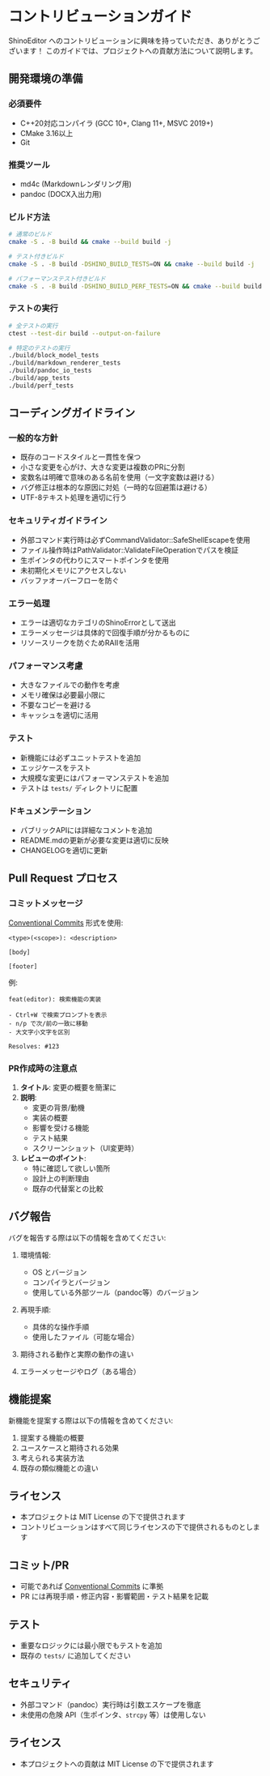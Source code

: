 # コントリビューションガイド

ShinoEditor へのコントリビューションに興味を持っていただき、ありがとうございます！
このガイドでは、プロジェクトへの貢献方法について説明します。

## 開発環境の準備

### 必須要件
- C++20対応コンパイラ (GCC 10+, Clang 11+, MSVC 2019+)
- CMake 3.16以上
- Git

### 推奨ツール
- md4c (Markdownレンダリング用)
- pandoc (DOCX入出力用)

### ビルド方法
```bash
# 通常のビルド
cmake -S . -B build && cmake --build build -j

# テスト付きビルド
cmake -S . -B build -DSHINO_BUILD_TESTS=ON && cmake --build build -j

# パフォーマンステスト付きビルド
cmake -S . -B build -DSHINO_BUILD_PERF_TESTS=ON && cmake --build build -j
```

### テストの実行
```bash
# 全テストの実行
ctest --test-dir build --output-on-failure

# 特定のテストの実行
./build/block_model_tests
./build/markdown_renderer_tests
./build/pandoc_io_tests
./build/app_tests
./build/perf_tests
```

## コーディングガイドライン

### 一般的な方針
- 既存のコードスタイルと一貫性を保つ
- 小さな変更を心がけ、大きな変更は複数のPRに分割
- 変数名は明確で意味のある名前を使用（一文字変数は避ける）
- バグ修正は根本的な原因に対処（一時的な回避策は避ける）
- UTF-8テキスト処理を適切に行う

### セキュリティガイドライン
- 外部コマンド実行時は必ずCommandValidator::SafeShellEscapeを使用
- ファイル操作時はPathValidator::ValidateFileOperationでパスを検証
- 生ポインタの代わりにスマートポインタを使用
- 未初期化メモリにアクセスしない
- バッファオーバーフローを防ぐ

### エラー処理
- エラーは適切なカテゴリのShinoErrorとして送出
- エラーメッセージは具体的で回復手順が分かるものに
- リソースリークを防ぐためRAIIを活用

### パフォーマンス考慮
- 大きなファイルでの動作を考慮
- メモリ確保は必要最小限に
- 不要なコピーを避ける
- キャッシュを適切に活用

### テスト
- 新機能には必ずユニットテストを追加
- エッジケースをテスト
- 大規模な変更にはパフォーマンステストを追加
- テストは `tests/` ディレクトリに配置

### ドキュメンテーション
- パブリックAPIには詳細なコメントを追加
- README.mdの更新が必要な変更は適切に反映
- CHANGELOGを適切に更新

## Pull Request プロセス

### コミットメッセージ
[Conventional Commits](https://www.conventionalcommits.org/ja/v1.0.0/) 形式を使用:

```
<type>(<scope>): <description>

[body]

[footer]
```

例:
```
feat(editor): 検索機能の実装

- Ctrl+W で検索プロンプトを表示
- n/p で次/前の一致に移動
- 大文字小文字を区別

Resolves: #123
```

### PR作成時の注意点
1. **タイトル**: 変更の概要を簡潔に
2. **説明**:
   - 変更の背景/動機
   - 実装の概要
   - 影響を受ける機能
   - テスト結果
   - スクリーンショット（UI変更時）
3. **レビューのポイント**:
   - 特に確認して欲しい箇所
   - 設計上の判断理由
   - 既存の代替案との比較

## バグ報告

バグを報告する際は以下の情報を含めてください:

1. 環境情報:
   - OS とバージョン
   - コンパイラとバージョン
   - 使用している外部ツール（pandoc等）のバージョン

2. 再現手順:
   - 具体的な操作手順
   - 使用したファイル（可能な場合）

3. 期待される動作と実際の動作の違い

4. エラーメッセージやログ（ある場合）

## 機能提案

新機能を提案する際は以下の情報を含めてください:

1. 提案する機能の概要
2. ユースケースと期待される効果
3. 考えられる実装方法
4. 既存の類似機能との違い

## ライセンス

- 本プロジェクトは MIT License の下で提供されます
- コントリビューションはすべて同じライセンスの下で提供されるものとします

## コミット/PR
- 可能であれば [Conventional Commits](https://www.conventionalcommits.org/ja/v1.0.0/) に準拠
- PR には再現手順・修正内容・影響範囲・テスト結果を記載

## テスト
- 重要なロジックには最小限でもテストを追加
- 既存の `tests/` に追加してください

## セキュリティ
- 外部コマンド（pandoc）実行時は引数エスケープを徹底
- 未使用の危険 API（生ポインタ、`strcpy` 等）は使用しない

## ライセンス
- 本プロジェクトへの貢献は MIT License の下で提供されます

